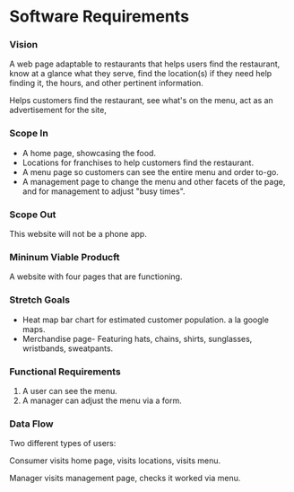 # Software Requirements

### Vision

A web page adaptable to restaurants that helps users find the restaurant, know at a glance what they serve, find the location(s) if they need help finding it, the hours, and other pertinent information.

Helps customers find the restaurant, see what's on the menu, act as an advertisement for the site, 

### Scope In

- A home page, showcasing the food.
- Locations for franchises to help customers find the restaurant. 
- A menu page so customers can see the entire menu and order to-go.
- A management page to change the menu and other facets of the page, and for management to adjust "busy times".

### Scope Out

This website will not be a phone app.

### Mininum Viable Producft

A website with four pages that are functioning.

### Stretch Goals

- Heat map bar chart for estimated customer population. a la google maps.
- Merchandise page- Featuring hats, chains, shirts, sunglasses, wristbands, sweatpants.

### Functional Requirements

1. A user can see the menu.
2. A manager can adjust the menu via a form.

### Data Flow

Two different types of users:

Consumer visits home page, visits locations, visits menu.

Manager visits management page, checks it worked via menu.

